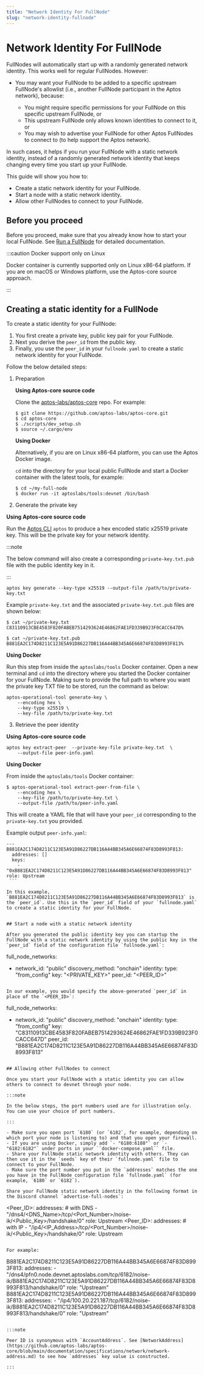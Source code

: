 ```yaml
---
title: "Network Identity For FullNode"
slug: "network-identity-fullnode"
---
```


# Network Identity For FullNode

FullNodes will automatically start up with a randomly generated network identity. This works well for regular FullNodes. However:

- You may want your FullNode to be added to a specific upstream FullNode's allowlist (i.e., another FullNode participant in the Aptos network), because:

  - You might require specific permissions for your FullNode on this specific upstream FullNode, or
  - This upstream FullNode only allows known identities to connect to it, or
  - You may wish to advertise your FullNode for other Aptos FullNodes to connect to (to help support the Aptos network).

In such cases, it helps if you run your FullNode with a static network identity, instead of a randomly generated network identity that keeps changing every time you start up your FullNode.

This guide will show you how to:

- Create a static network identity for your FullNode.
- Start a node with a static network identity.
- Allow other FullNodes to connect to your FullNode.

## Before you proceed

Before you proceed, make sure that you already know how to start your local FullNode. See [Run a FullNode](/nodes/full-node/index.md) for detailed documentation.

:::caution Docker support only on Linux

Docker container is currently supported only on Linux x86-64 platform. If you are on macOS or Windows platform, use the Aptos-core source approach.

:::

## Creating a static identity for a FullNode

To create a static identity for your FullNode:

1. You first create a private key, public key pair for your FullNode.
2. Next you derive the `peer_id` from the public key.
3. Finally, you use the `peer_id` in your `fullnode.yaml` to create a static network identity for your FullNode.

Follow the below detailed steps:

1. Preparation
    
    **Using Aptos-core source code**
    
    Clone the [aptos-labs/aptos-core](https://github.com/aptos-labs/aptos-core) repo. For example:

    ```
    $ git clone https://github.com/aptos-labs/aptos-core.git
    $ cd aptos-core
    $ ./scripts/dev_setup.sh
    $ source ~/.cargo/env
    ```

    **Using Docker**

    Alternatively, if you are on Linux x86-64 platform, you can use the Aptos Docker image.

    `cd` into the directory for your local public FullNode and start a Docker container with the latest tools, for example:

    ```
    $ cd ~/my-full-node
    $ docker run -it aptoslabs/tools:devnet /bin/bash
    ```

2. Generate the private key

  **Using Aptos-core source code**
  
  Run the [Aptos CLI](https://github.com/aptos-labs/aptos-core/blob/main/crates/aptos/README.md) `aptos` to produce a hex encoded static x25519 private key. This will be the private key for your network identity.

  :::note

  The below command will also create a corresponding `private-key.txt.pub` file with the public identity key in it.

  :::

  ```
  aptos key generate --key-type x25519 --output-file /path/to/private-key.txt

  ```

  Example `private-key.txt` and the associated `private-key.txt.pub` files are shown below:

  ```
  $ cat ~/private-key.txt
  C83110913CBE4583F820FABEB7514293624E46862FAE1FD339B923F0CACC647D%           

  $ cat ~/private-key.txt.pub
  B881EA2C174D8211C123E5A91D86227DB116A44BB345A6E66874F83D8993F813%
  ```

  **Using Docker**

  Run this step from inside the `aptoslabs/tools` Docker container. Open a new terminal and `cd` into the directory where you started the Docker container for your FullNode. Making sure to provide the full path to where you want the private key TXT file to be stored, run the command as below:

  ```
  aptos-operational-tool generate-key \
      --encoding hex \
      --key-type x25519 \
      --key-file /path/to/private-key.txt
  ```

3. Retrieve the peer identity
  
  **Using Aptos-core source code**

  ```
  aptos key extract-peer  --private-key-file private-key.txt  \
      --output-file peer-info.yaml
  ```

   **Using Docker**

   From inside the `aptoslabs/tools` Docker container:

   ```
   $ aptos-operational-tool extract-peer-from-file \
       --encoding hex \
       --key-file /path/to/private-key.txt \
       --output-file /path/to/peer-info.yaml
   ```

  This will create a YAML file that will have your `peer_id` corresponding to the `private-key.txt` you provided.

  Example output `peer-info.yaml`:

   ```
   ---
   B881EA2C174D8211C123E5A91D86227DB116A44BB345A6E66874F83D8993F813:
     addresses: []
     keys:
       - "0xB881EA2C174D8211C123E5A91D86227DB116A44BB345A6E66874F83D8993F813"
   role: Upstream
    ```

  In this example, `B881EA2C174D8211C123E5A91D86227DB116A44BB345A6E66874F83D8993F813` is the `peer_id`. Use this in the `peer_id` field of your `fullnode.yaml` to create a static identity for your FullNode.


## Start a node with a static network identity

After you generated the public identity key you can startup the FullNode with a static network identity by using the public key in the `peer_id` field of the configuration file `fullnode.yaml`:

```
full_node_networks:
- network_id: "public"
  discovery_method: "onchain"
  identity:
    type: "from_config"
    key: "<PRIVATE_KEY>"
    peer_id: "<PEER_ID>"
```

In our example, you would specify the above-generated `peer_id` in place of the `<PEER_ID>`:

```
full_node_networks:
- network_id: "public"
  discovery_method: "onchain"
  identity:
    type: "from_config"
    key: "C83110913CBE4583F820FABEB7514293624E46862FAE1FD339B923F0CACC647D"
    peer_id: "B881EA2C174D8211C123E5A91D86227DB116A44BB345A6E66874F83D8993F813"
```

## Allowing other FullNodes to connect

Once you start your FullNode with a static identity you can allow others to connect to devnet through your node.

:::note

In the below steps, the port numbers used are for illustration only. You can use your choice of port numbers.

:::

- Make sure you open port `6180` (or `6182`, for example, depending on which port your node is listening to) and that you open your firewall.
- If you are using Docker, simply add `- "6180:6180"` or `- "6182:6182"` under ports in your ``docker-compose.yaml`` file.
- Share your FullNode static network identity with others. They can then use it in the `seeds` key of their `fullnode.yaml` file to connect to your FullNode.
- Make sure the port number you put in the `addresses` matches the one you have in the FullNode configuration file `fullnode.yaml` (for example, `6180` or `6182`).

Share your FullNode static network identity in the following format in the Discord channel `advertise-full-nodes`:

  ```
  <Peer_ID>:
    addresses:
    # with DNS
    - "/dns4/<DNS_Name>/tcp/<Port_Number>/noise-ik/<Public_Key>/handshake/0"
    role: Upstream
  <Peer_ID>:
    addresses:
    # with IP
    - "/ip4/<IP_Address>/tcp/<Port_Number>/noise-ik/<Public_Key>/handshake/0"
    role: Upstream
  ```

 For example:

  ```
  B881EA2C174D8211C123E5A91D86227DB116A44BB345A6E66874F83D8993F813:
    addresses:
    - "/dns4/pfn0.node.devnet.aptoslabs.com/tcp/6182/noise-ik/B881EA2C174D8211C123E5A91D86227DB116A44BB345A6E66874F83D8993F813/handshake/0"
    role: "Upstream"
  B881EA2C174D8211C123E5A91D86227DB116A44BB345A6E66874F83D8993F813:
    addresses:
    - "/ip4/100.20.221.187/tcp/6182/noise-ik/B881EA2C174D8211C123E5A91D86227DB116A44BB345A6E66874F83D8993F813/handshake/0"
    role: "Upstream"
  ```

:::note

Peer ID is synonymous with `AccountAddress`. See [NetworkAddress](https://github.com/aptos-labs/aptos-core/blob/main/documentation/specifications/network/network-address.md) to see how `addresses` key value is constructed.

:::
